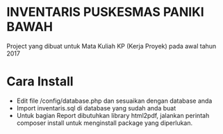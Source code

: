 # INVENTARIS PUSKESMAS PANIKI BAWAH
Project yang dibuat untuk Mata Kuliah KP (Kerja Proyek) pada awal tahun 2017

# Cara Install
- Edit file /config/database.php dan sesuaikan dengan database anda
- Import inventaris.sql di database yang sudah anda buat
- Untuk bagian Report dibutuhkan library html2pdf, jalankan perintah composer install untuk menginstall package yang diperlukan.
